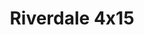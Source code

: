 ---
layout: episodios
title: "Riverdale 4x15"
url_serie_padre: 'riverdale/temporada-4'
category: 'series'
capitulo: 'yes'
anio: '2019'
prev: 'capitulo-14'
proximo: 'capitulo-16'
sandbox: allow-same-origin allow-forms
idioma: 'Castellano/Subtitulado'
reproductor: 'onlystream'
calidad: 'Full HD'
subtitulo: 'si'
archivo: 'riverdale4x05.vtt'
reproductores_fembed: ["https://www.seriemega.site/v/0ye-kcl0l3jxm78","Castellano","https://feurl.com/v/m-8x5c58erm40je","Castellano","https://gdriveplayer.me/embed2.php?link=XStO9K145X3DfYeJYrD1hgx0Zl9j%252F2Oea6VTSZf5ZPURACQgnGy0gTnHZ8soIe5uPV1n6N3J%252Feynkirg4WphOc9gpLRrpoS3LlDF6AETqCJYqs4f8DN0zEdLGff4FOx0JRemAECAImnJ7gxz1wePxXKzoUqFuozr23Xajm1bnhm%252B2v1eOqJEdrPDtxmIgGVUff3LDiAnj25xEYxBdzuLlF","Castellano","https://feurl.com/v/1y1x2hj-3dr4eny","Subtitulado","https://feurl.com/v/-zj2mbp5-7d72n0","Subtitulado","https://fembed.live/v/8pk-yh8rp8j7686","Subtitulado","https://feurl.com/v/ryx7ruemyekryxg","Subtitulado","https://api.cuevana3.io/stream/index.php?file=ek5lbm9xYWNrS0xYMTZLa2xNbkdvY3ZTb3BtZng4TGp6ZFpobGFMUGtOelcwcUZmbWRIVzRkakVuS0JnbEplcG1KUnNZSlRTMGViVTBxZGdsdEhPb3I3Wm9ueXFsN2pKMGFpcllLRFNsWmJheEorYmw5R2wyTmZIbUd4a2w1bW1tcFZwWTJxWW9PUFQxcWVScDl2UjJLSFdtS1NjeHc9PQ","Subtitulado","https://player.premiumstream.live/player.php?id=MTQ2Mg&sub=https://sub.cuevana2.io/vtt-sub/sub7/Riverdale.4x15.vtt","Subtitulado","https://player.openloadpremium.com/player.php?id=MTMyNA","Subtitulado"]
tags:
- Drama
---